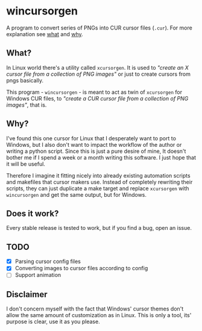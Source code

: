 # wincursorgen

A program to convert series of PNGs into CUR cursor files (`.cur`). For more explanation see [what](#what) and [why](#why).

## What?

In Linux world there's a utility called `xcursorgen`. It is used to *"create an X cursor file from a collection of PNG images"* or just to create cursors from pngs basically.

This program - `wincursorgen` - is meant to act as twin of `xcursorgen` for Windows CUR files, to *"create a CUR cursor file from a collection of PNG images"*, that is.

## Why?

I've found this one cursor for Linux that I desperately want to port to Windows, but I also don't want to impact the workflow of the author or writing a python script. Since this is just a pure desire of mine, It doesn't bother me if I spend a week or a month writing this software. I just hope that it will be useful.

Therefore I imagine it fitting nicely into already existing automation scripts and makefiles that cursor makers use. Instead of completely rewriting their scripts, they can just duplicate a make target and replace `xcursorgen` with `wincursorgen` and get the same output, but for Windows.

## Does it work?

Every stable release is tested to work, but if you find a bug, open an issue.

## TODO
- [x] Parsing cursor config files
- [x] Converting images to cursor files according to config
- [ ] Support animation

## Disclaimer

I don't concern myself with the fact that Windows' cursor themes don't allow the same amount of customization as in Linux. This is only a tool, its' purpose is clear, use it as you please.
